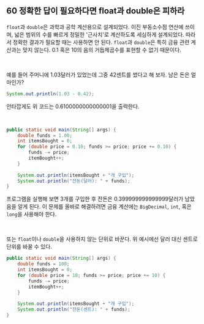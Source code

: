 ## 60 정확한 답이 필요하다면 float과 double은 피하라

`float`과 `double`은 과학과 공학 계산용으로 설계되었다. 이진 부동소수점 연산에 쓰이며, 넓은 범위의 수를 빠르게 정밀한 '근사치'로 계산하도록 세심하게 설계되었다. 따라서 정확한 결과가 필요할 때는 사용하면 안 된다. `float`과 `double`은 특히 금융 관련 계산과는 맞지 않는다. 0.1 혹은 10의 음의 거듭제곱수를 표현할 수 없기 때문이다.

<br />

예를 들어 주머니에 1.03달러가 있었는데 그중 42센트를 썼다고 해 보자. 남은 돈은 얼마인가?

```java
System.out.println(1.03 - 0.42);
```

안타깝게도 위 코드는 0.6100000000000001을 출력한다.

<br />

```java
public static void main(String[] args) {
    double funds = 1.00;
    int itemsBought = 0;
    for (double price = 0.10; funds >= price; price += 0.10) {
        funds -= price;
        itemBought++;
    }
    
    System.out.println(itemsBought + "개 구입");
    System.out.println("잔돈(달러): " + funds);
}
```

프로그램을 실행해 보면 3개를 구입한 후 잔돈은 0.399999999999999달러가 남았음을 알게 된다. 이 문제를 올바로 해결하려면 금융 계산에는 `BigDecimal`, `int`, 혹은 `long`을 사용해야 한다.

<br />

또는 `float`이나 `double`을 사용하지 않는 단위로 바꾼다. 위 예시에선 달러 대신 센트로 단위를 바꿀 수 있다.

```java
public static void main(String[] args) {
    double funds = 100;
    int itemsBought = 0;
    for (double price = 10; funds >= price; price += 10) {
        funds -= price;
        itemBought++;
    }
    
    System.out.println(itemsBought + "개 구입");
    System.out.println("잔돈(센트): " + funds);
}
```

